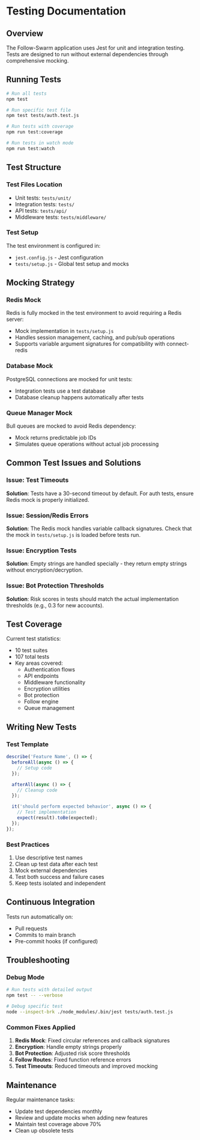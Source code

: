 # Testing Documentation

## Overview
The Follow-Swarm application uses Jest for unit and integration testing. Tests are designed to run without external dependencies through comprehensive mocking.

## Running Tests

```bash
# Run all tests
npm test

# Run specific test file
npm test tests/auth.test.js

# Run tests with coverage
npm run test:coverage

# Run tests in watch mode
npm run test:watch
```

## Test Structure

### Test Files Location
- Unit tests: `tests/unit/`
- Integration tests: `tests/`
- API tests: `tests/api/`
- Middleware tests: `tests/middleware/`

### Test Setup
The test environment is configured in:
- `jest.config.js` - Jest configuration
- `tests/setup.js` - Global test setup and mocks

## Mocking Strategy

### Redis Mock
Redis is fully mocked in the test environment to avoid requiring a Redis server:
- Mock implementation in `tests/setup.js`
- Handles session management, caching, and pub/sub operations
- Supports variable argument signatures for compatibility with connect-redis

### Database Mock
PostgreSQL connections are mocked for unit tests:
- Integration tests use a test database
- Database cleanup happens automatically after tests

### Queue Manager Mock
Bull queues are mocked to avoid Redis dependency:
- Mock returns predictable job IDs
- Simulates queue operations without actual job processing

## Common Test Issues and Solutions

### Issue: Test Timeouts
**Solution**: Tests have a 30-second timeout by default. For auth tests, ensure Redis mock is properly initialized.

### Issue: Session/Redis Errors
**Solution**: The Redis mock handles variable callback signatures. Check that the mock in `tests/setup.js` is loaded before tests run.

### Issue: Encryption Tests
**Solution**: Empty strings are handled specially - they return empty strings without encryption/decryption.

### Issue: Bot Protection Thresholds
**Solution**: Risk scores in tests should match the actual implementation thresholds (e.g., 0.3 for new accounts).

## Test Coverage

Current test statistics:
- 10 test suites
- 107 total tests
- Key areas covered:
  - Authentication flows
  - API endpoints
  - Middleware functionality
  - Encryption utilities
  - Bot protection
  - Follow engine
  - Queue management

## Writing New Tests

### Test Template
```javascript
describe('Feature Name', () => {
  beforeAll(async () => {
    // Setup code
  });

  afterAll(async () => {
    // Cleanup code
  });

  it('should perform expected behavior', async () => {
    // Test implementation
    expect(result).toBe(expected);
  });
});
```

### Best Practices
1. Use descriptive test names
2. Clean up test data after each test
3. Mock external dependencies
4. Test both success and failure cases
5. Keep tests isolated and independent

## Continuous Integration

Tests run automatically on:
- Pull requests
- Commits to main branch
- Pre-commit hooks (if configured)

## Troubleshooting

### Debug Mode
```bash
# Run tests with detailed output
npm test -- --verbose

# Debug specific test
node --inspect-brk ./node_modules/.bin/jest tests/auth.test.js
```

### Common Fixes Applied
1. **Redis Mock**: Fixed circular references and callback signatures
2. **Encryption**: Handle empty strings properly
3. **Bot Protection**: Adjusted risk score thresholds
4. **Follow Routes**: Fixed function reference errors
5. **Test Timeouts**: Reduced timeouts and improved mocking

## Maintenance

Regular maintenance tasks:
- Update test dependencies monthly
- Review and update mocks when adding new features
- Maintain test coverage above 70%
- Clean up obsolete tests